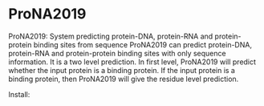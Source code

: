 # ProNA2019
ProNA2019: System predicting protein-DNA, protein-RNA and protein-protein binding sites from sequence
ProNA2019 can predict protein-DNA, protein-RNA and protein-protein binding sites with only sequence information. 
It is a two level prediction. In first level, ProNA2019 will predict whether the input protein is a binding protein. 
If the input protein is a binding protein, then ProNA2019 will give the residue level prediction.

Install:


